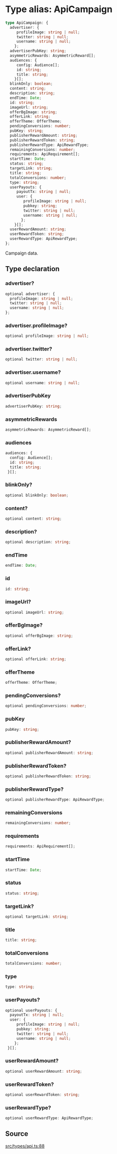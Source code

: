 # Type alias: ApiCampaign

```ts
type ApiCampaign: {
  advertiser: {
     profileImage: string | null;
     twitter: string | null;
     username: string | null;
    };
  advertiserPubKey: string;
  asymmetricRewards: AsymmetricReward[];
  audiences: {
     config: Audience[];
     id: string;
     title: string;
    }[];
  blinkOnly: boolean;
  content: string;
  description: string;
  endTime: Date;
  id: string;
  imageUrl: string;
  offerBgImage: string;
  offerLink: string;
  offerTheme: OfferTheme;
  pendingConversions: number;
  pubKey: string;
  publisherRewardAmount: string;
  publisherRewardToken: string;
  publisherRewardType: ApiRewardType;
  remainingConversions: number;
  requirements: ApiRequirement[];
  startTime: Date;
  status: string;
  targetLink: string;
  title: string;
  totalConversions: number;
  type: string;
  userPayouts: {
     payoutTx: string | null;
     user: {
        profileImage: string | null;
        pubkey: string;
        twitter: string | null;
        username: string | null;
       };
    }[];
  userRewardAmount: string;
  userRewardToken: string;
  userRewardType: ApiRewardType;
};
```

Campaign data.

## Type declaration

### advertiser?

```ts
optional advertiser: {
  profileImage: string | null;
  twitter: string | null;
  username: string | null;
};
```

### advertiser.profileImage?

```ts
optional profileImage: string | null;
```

### advertiser.twitter?

```ts
optional twitter: string | null;
```

### advertiser.username?

```ts
optional username: string | null;
```

### advertiserPubKey

```ts
advertiserPubKey: string;
```

### asymmetricRewards

```ts
asymmetricRewards: AsymmetricReward[];
```

### audiences

```ts
audiences: {
  config: Audience[];
  id: string;
  title: string;
 }[];
```

### blinkOnly?

```ts
optional blinkOnly: boolean;
```

### content?

```ts
optional content: string;
```

### description?

```ts
optional description: string;
```

### endTime

```ts
endTime: Date;
```

### id

```ts
id: string;
```

### imageUrl?

```ts
optional imageUrl: string;
```

### offerBgImage?

```ts
optional offerBgImage: string;
```

### offerLink?

```ts
optional offerLink: string;
```

### offerTheme

```ts
offerTheme: OfferTheme;
```

### pendingConversions?

```ts
optional pendingConversions: number;
```

### pubKey

```ts
pubKey: string;
```

### publisherRewardAmount?

```ts
optional publisherRewardAmount: string;
```

### publisherRewardToken?

```ts
optional publisherRewardToken: string;
```

### publisherRewardType?

```ts
optional publisherRewardType: ApiRewardType;
```

### remainingConversions

```ts
remainingConversions: number;
```

### requirements

```ts
requirements: ApiRequirement[];
```

### startTime

```ts
startTime: Date;
```

### status

```ts
status: string;
```

### targetLink?

```ts
optional targetLink: string;
```

### title

```ts
title: string;
```

### totalConversions

```ts
totalConversions: number;
```

### type

```ts
type: string;
```

### userPayouts?

```ts
optional userPayouts: {
  payoutTx: string | null;
  user: {
     profileImage: string | null;
     pubkey: string;
     twitter: string | null;
     username: string | null;
    };
 }[];
```

### userRewardAmount?

```ts
optional userRewardAmount: string;
```

### userRewardToken?

```ts
optional userRewardToken: string;
```

### userRewardType?

```ts
optional userRewardType: ApiRewardType;
```

## Source

[src/types/api.ts:88](https://github.com/torque-labs/torque-ts-sdk/blob/4377d91cff1aa0b27936cb53a23174cb35cc6c04/src/types/api.ts#L88)
